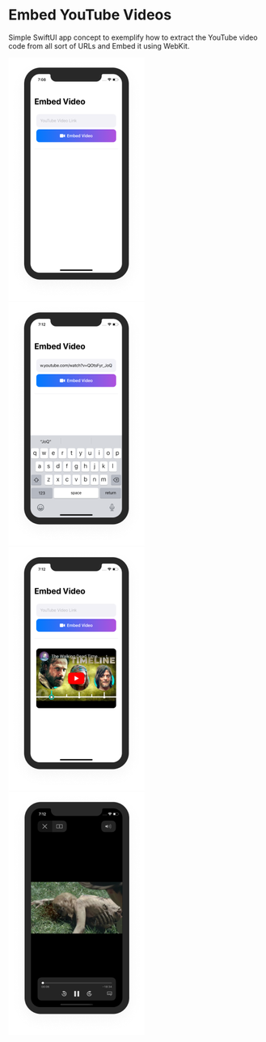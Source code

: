 # Embed YouTube Videos
Simple SwiftUI app concept to exemplify how to extract the YouTube video code from all sort of URLs and Embed it using WebKit.

![](Documentation/Images/mock-1.png)
![](Documentation/Images/mock-2.png)
![](Documentation/Images/mock-3.png)
![](Documentation/Images/mock-4.png)
